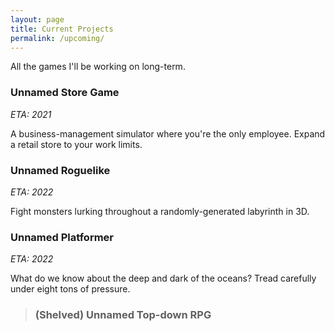 ```yaml
---
layout: page
title: Current Projects
permalink: /upcoming/
---
```


All the games I'll be working on long-term.

### Unnamed Store Game

*ETA: 2021*

A business-management simulator where you're the only employee. Expand a retail store to your work limits.

### Unnamed Roguelike

*ETA: 2022*

Fight monsters lurking throughout a randomly-generated labyrinth in 3D.

### Unnamed Platformer

*ETA: 2022*

What do we know about the deep and dark of the oceans? Tread carefully under eight tons of pressure.

> ### (Shelved) Unnamed Top-down RPG